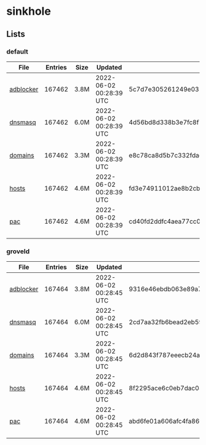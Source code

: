 # sinkhole

## Lists

### default

|File|Entries|Size|Updated|Hash|
|-|-|-|-|-|
|[adblocker](https://raw.githubusercontent.com/groveld/sinkhole/lists/default/adblocker.txt)|167462|3.8M|2022-06-02 00:28:39 UTC|5c7d7e305261249e031f8c4060f61d1a0afdd01f7f392b2b8c86dcc44888e8f3|
|[dnsmasq](https://raw.githubusercontent.com/groveld/sinkhole/lists/default/dnsmasq.txt)|167462|6.0M|2022-06-02 00:28:39 UTC|4d56bd8d338b3e7fc8f74a48e0eb320006792643ab5ab756c49792dbbba99f98|
|[domains](https://raw.githubusercontent.com/groveld/sinkhole/lists/default/domains.txt)|167462|3.3M|2022-06-02 00:28:39 UTC|e8c78ca8d5b7c332fdad99a4831795d16b578cba80fc207015950dcab456af8c|
|[hosts](https://raw.githubusercontent.com/groveld/sinkhole/lists/default/hosts.txt)|167462|4.6M|2022-06-02 00:28:39 UTC|fd3e74911012ae8b2cb4c8a276168024d8897c6715e891775c2ff9e6949d178d|
|[pac](https://raw.githubusercontent.com/groveld/sinkhole/lists/default/pac.txt)|167462|4.6M|2022-06-02 00:28:39 UTC|cd40fd2ddfc4aea77cc02a0aa58157a9cf181edf51d2341f1cefcbe0c2758988|

### groveld

|File|Entries|Size|Updated|Hash|
|-|-|-|-|-|
|[adblocker](https://raw.githubusercontent.com/groveld/sinkhole/lists/groveld/adblocker.txt)|167464|3.8M|2022-06-02 00:28:45 UTC|9316e46ebdb063e89a708878da4ccf85b120a382a6465c9e19449f2c8f46e593|
|[dnsmasq](https://raw.githubusercontent.com/groveld/sinkhole/lists/groveld/dnsmasq.txt)|167464|6.0M|2022-06-02 00:28:45 UTC|2cd7aa32fb6bead2eb5900a4e15db2ec0229d8e368275360cba6bee94d6d0e67|
|[domains](https://raw.githubusercontent.com/groveld/sinkhole/lists/groveld/domains.txt)|167464|3.3M|2022-06-02 00:28:45 UTC|6d2d843f787eeecb24a9c8b7822c0a38c088e9a035b44f2053b70e6228474851|
|[hosts](https://raw.githubusercontent.com/groveld/sinkhole/lists/groveld/hosts.txt)|167464|4.6M|2022-06-02 00:28:45 UTC|8f2295ace6c0eb7dac08c00480e59b3bacf3ee94f90f79e453f37822e1864fe1|
|[pac](https://raw.githubusercontent.com/groveld/sinkhole/lists/groveld/pac.txt)|167464|4.6M|2022-06-02 00:28:45 UTC|abd6fe01a606afc4fa86f483abcec88f87fbb85a88c4d53f4067a81e62d08d7d|
